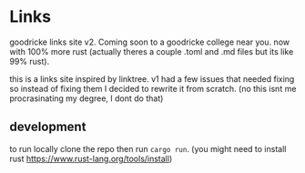 # Links
goodricke links site v2. Coming soon to a goodricke college near you. now with 100% more rust (actually theres a couple .toml and .md files but its like 99% rust).

this is a links site inspired by linktree. v1 had a few issues that needed fixing so instead of fixing them I decided to rewrite it from scratch. (no this isnt me procrasinating my degree, I dont do that)

## development

to run locally clone the repo then run `cargo run`. (you might need to install rust https://www.rust-lang.org/tools/install)
